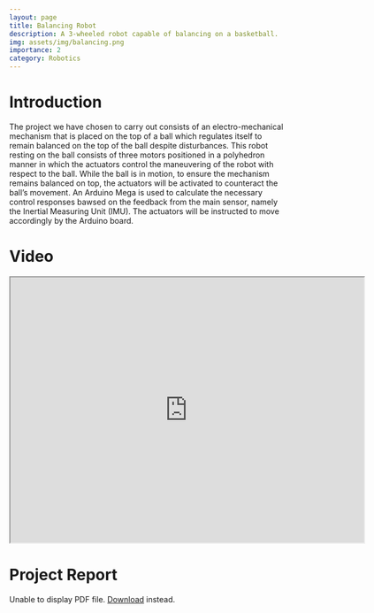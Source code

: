 ```yaml
---
layout: page
title: Balancing Robot
description: A 3-wheeled robot capable of balancing on a basketball.
img: assets/img/balancing.png
importance: 2
category: Robotics
---
```



# Introduction

The project we have chosen to carry out consists of an electro-mechanical mechanism that is placed on the top of a ball which regulates itself to remain balanced on the top of the ball despite disturbances. This robot resting on the ball consists of three motors positioned in a polyhedron manner in which the actuators control the maneuvering of the robot with respect to the ball. While the ball is in motion, to ensure the mechanism remains balanced on top, the actuators will be activated to counteract the ball’s movement. An Arduino Mega is used to calculate the necessary control responses bawsed on the feedback from the main sensor, namely the Inertial Measuring Unit (IMU). The actuators will be instructed to move accordingly by the Arduino board.

# Video

<iframe src="https://drive.google.com/file/d/1-XLWjoTJ7TukqudAsLmh2ffgU7wl32YO/preview" width="640" height="480" allow="autoplay"></iframe>

# Project Report

<object data="/assets/pdf/balancing_robot.pdf" type="application/pdf" width="100%" height="500px">
      <p>Unable to display PDF file. <a href="/assets/pdf/balancing_robot.pdf">Download</a> instead.</p>
    </object>

